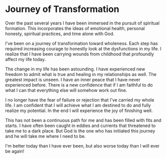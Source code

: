 # Journey of Transformation

Over the past several years I have been immersed in the pursuit of spiritual formation.  This
incorporates the ideas of emotional health, personal honesty, spiritual practices, and time alone
with God.

I've been on a journey of transformation toward wholeness. Each step has required increasing courage
to honestly look at the dysfunctions in my life.  I realize that I have been carrying wounds from
childhood that profoundly affect my life today.

The change in my life has been astounding. I have experienced new freedom to admit what is true and
healing in my relationships as well.  The greatest impact is unseen.  I have an inner peace that I
have never experienced before.  There is a new confidence that if I am faithful to do what I can
that everything else will somehow work out fine.

I no longer have the fear of failure or rejection that I've carried my whole life.  I am confident
that I will achieve what I am destined to do and fully realize my potential.  In the end I will
experience the joy of finishing well.

This has not been a continuous path for me and has been filled with fits and starts.  I have often 
been caught in eddies and currents that threatened to take me to a dark place.  But God is the one
who has initiated this journey and he will take me where I need to be.

I'm better today than I have ever been, but also worse today than I will ever be again!
